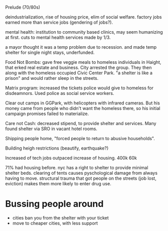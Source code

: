 Prelude (70/80s)

deindustrialization, rise of housing price, elim of social welfare. factory jobs earned more than service jobs (gendering of jobs?).

mental health: institution to community based clinics, may seem humanizing at first. cuts to mental health services made by 1/3.

a mayor thought it was a temp problem due to recession. and made temp shelter for single night stays, underfunded.

Food Not Bombs: gave free veggie meals to homeless individuals in Haight, that erked real estate and business. City  arrested the group. They then along with the homeless occupied Civic Center Park. "a shelter is like a prison" and would rather sleep  in the streets.

Matrix program: increased the tickets police would give to homeless for disdeamnors.
Used  police as social service workers.

Clear out camps in GGPark, with helicopters with infrared cameras. But his money came from people who didn't want the homeless there, so his initial campaign promises failed to materialize.

Care not Cash: decreased stipend, to provide shelter and services. Many found shelter via SRO in vacant hotel rooms.

Shipping people home, "forced people to return to abusive households".

Building heigh restrictions (beautify, earthquake?)

Increased of tech jobs outpaced increase of housing. 400k 60k

71% had housing before.
nyc has a right to shelter to provide minimal shelter beds. clearing of tents causes pyschological damage from always having to move.
structural trauma that got people on the streets (job lost, eviction) makes them more likely to enter drug use.

# Bussing people around
- cities ban you from the shelter with your ticket
- move to cheaper cities, with less support





